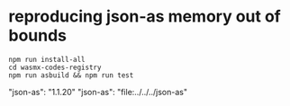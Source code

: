 # reproducing json-as memory out of bounds

```
npm run install-all
cd wasmx-codes-registry
npm run asbuild && npm run test
```

"json-as": "1.1.20"
"json-as": "file:../../../json-as"
